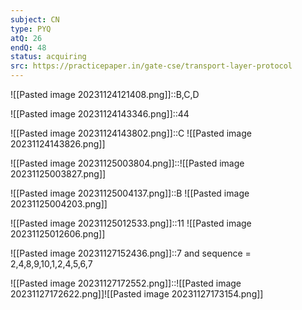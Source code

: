 ```yaml
---
subject: CN
type: PYQ
atQ: 26
endQ: 48
status: acquiring
src: https://practicepaper.in/gate-cse/transport-layer-protocol
---
```


![[Pasted image 20231124121408.png]]::B,C,D

![[Pasted image 20231124143346.png]]::44 

![[Pasted image 20231124143802.png]]::C ![[Pasted image 20231124143826.png]]

![[Pasted image 20231125003804.png]]::![[Pasted image 20231125003827.png]]

![[Pasted image 20231125004137.png]]::B ![[Pasted image 20231125004203.png]]

![[Pasted image 20231125012533.png]]::11 ![[Pasted image 20231125012606.png]]

![[Pasted image 20231127152436.png]]::7 and sequence = 2,4,8,9,10,1,2,4,5,6,7

![[Pasted image 20231127172552.png]]::![[Pasted image 20231127172622.png]]![[Pasted image 20231127173154.png]]



